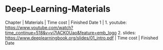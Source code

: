 # Deep-Learning-Materials

 Chapter | Materials | Time cost | Finished Date
 1 | 1. youtube: https://www.youtube.com/watch?time_continue=518&v=vi7lACKOUao&feature=emb_logo 2. slides: https://www.deeplearningbook.org/slides/01_intro.pdf | Time cost | Finished Date
